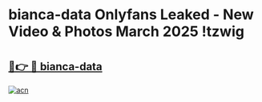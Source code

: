 # bianca-data Onlyfans Leaked - New Video & Photos March 2025 !tzwig

# <h2><a href="https://7i5xha.iuczelnia.edu.pl?title=bianca-data&ref=tzwig">🔗👉 🔴 bianca-data</a></h2>

[![acn](https://github.com/user-attachments/assets/0f9c940e-d8b0-45ae-aac7-cd30a18b3e1c)](https://7i5xha.iuczelnia.edu.pl?title=bianca-data&ref=tzwig)

